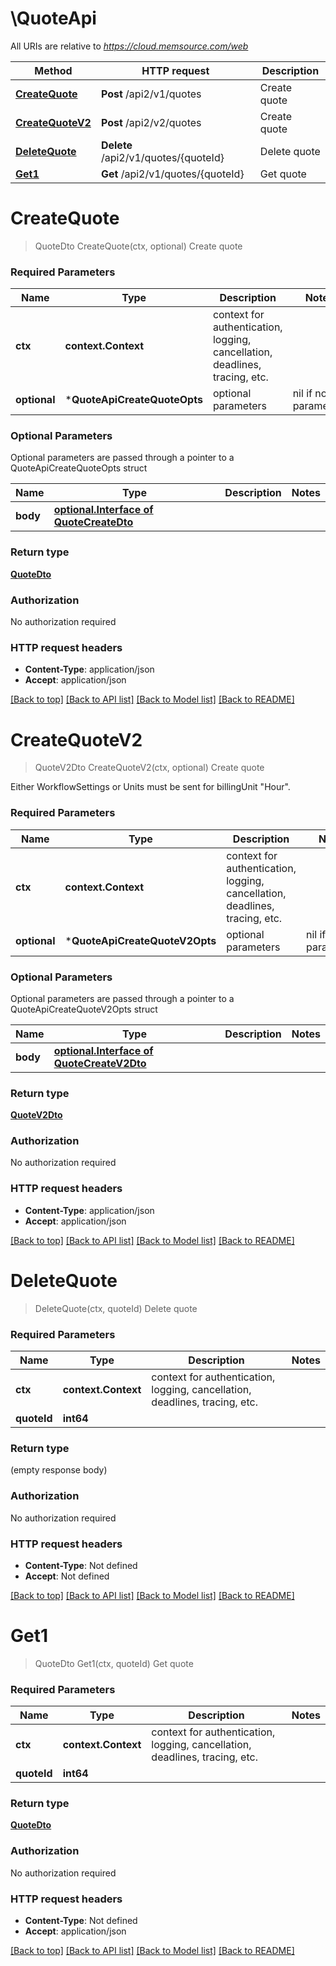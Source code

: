 # \QuoteApi

All URIs are relative to *https://cloud.memsource.com/web*

Method | HTTP request | Description
------------- | ------------- | -------------
[**CreateQuote**](QuoteApi.md#CreateQuote) | **Post** /api2/v1/quotes | Create quote
[**CreateQuoteV2**](QuoteApi.md#CreateQuoteV2) | **Post** /api2/v2/quotes | Create quote
[**DeleteQuote**](QuoteApi.md#DeleteQuote) | **Delete** /api2/v1/quotes/{quoteId} | Delete quote
[**Get1**](QuoteApi.md#Get1) | **Get** /api2/v1/quotes/{quoteId} | Get quote


# **CreateQuote**
> QuoteDto CreateQuote(ctx, optional)
Create quote



### Required Parameters

Name | Type | Description  | Notes
------------- | ------------- | ------------- | -------------
 **ctx** | **context.Context** | context for authentication, logging, cancellation, deadlines, tracing, etc.
 **optional** | ***QuoteApiCreateQuoteOpts** | optional parameters | nil if no parameters

### Optional Parameters
Optional parameters are passed through a pointer to a QuoteApiCreateQuoteOpts struct

Name | Type | Description  | Notes
------------- | ------------- | ------------- | -------------
 **body** | [**optional.Interface of QuoteCreateDto**](QuoteCreateDto.md)|  | 

### Return type

[**QuoteDto**](QuoteDto.md)

### Authorization

No authorization required

### HTTP request headers

 - **Content-Type**: application/json
 - **Accept**: application/json

[[Back to top]](#) [[Back to API list]](../README.md#documentation-for-api-endpoints) [[Back to Model list]](../README.md#documentation-for-models) [[Back to README]](../README.md)

# **CreateQuoteV2**
> QuoteV2Dto CreateQuoteV2(ctx, optional)
Create quote

Either WorkflowSettings or Units must be sent for billingUnit \"Hour\".

### Required Parameters

Name | Type | Description  | Notes
------------- | ------------- | ------------- | -------------
 **ctx** | **context.Context** | context for authentication, logging, cancellation, deadlines, tracing, etc.
 **optional** | ***QuoteApiCreateQuoteV2Opts** | optional parameters | nil if no parameters

### Optional Parameters
Optional parameters are passed through a pointer to a QuoteApiCreateQuoteV2Opts struct

Name | Type | Description  | Notes
------------- | ------------- | ------------- | -------------
 **body** | [**optional.Interface of QuoteCreateV2Dto**](QuoteCreateV2Dto.md)|  | 

### Return type

[**QuoteV2Dto**](QuoteV2Dto.md)

### Authorization

No authorization required

### HTTP request headers

 - **Content-Type**: application/json
 - **Accept**: application/json

[[Back to top]](#) [[Back to API list]](../README.md#documentation-for-api-endpoints) [[Back to Model list]](../README.md#documentation-for-models) [[Back to README]](../README.md)

# **DeleteQuote**
> DeleteQuote(ctx, quoteId)
Delete quote



### Required Parameters

Name | Type | Description  | Notes
------------- | ------------- | ------------- | -------------
 **ctx** | **context.Context** | context for authentication, logging, cancellation, deadlines, tracing, etc.
  **quoteId** | **int64**|  | 

### Return type

 (empty response body)

### Authorization

No authorization required

### HTTP request headers

 - **Content-Type**: Not defined
 - **Accept**: Not defined

[[Back to top]](#) [[Back to API list]](../README.md#documentation-for-api-endpoints) [[Back to Model list]](../README.md#documentation-for-models) [[Back to README]](../README.md)

# **Get1**
> QuoteDto Get1(ctx, quoteId)
Get quote



### Required Parameters

Name | Type | Description  | Notes
------------- | ------------- | ------------- | -------------
 **ctx** | **context.Context** | context for authentication, logging, cancellation, deadlines, tracing, etc.
  **quoteId** | **int64**|  | 

### Return type

[**QuoteDto**](QuoteDto.md)

### Authorization

No authorization required

### HTTP request headers

 - **Content-Type**: Not defined
 - **Accept**: application/json

[[Back to top]](#) [[Back to API list]](../README.md#documentation-for-api-endpoints) [[Back to Model list]](../README.md#documentation-for-models) [[Back to README]](../README.md)

